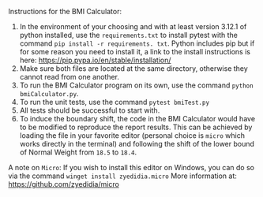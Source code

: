 Instructions for the BMI Calculator:

1. In the environment of your choosing and with at least version 3.12.1 of python installed, use the `requirements.txt` to install pytest with the command `pip install -r requirements. txt`. Python includes pip but if for some reason you need to install it, a link to the install instructions is here: https://pip.pypa.io/en/stable/installation/
2. Make sure both files are located at the same directory, otherwise they cannot read from one another.
3. To run the BMI Calculator program on its own, use the command `python bmiCalculator.py`.
4. To run the unit tests, use the command `pytest bmiTest.py`
5. All tests should be successful to start with.
6. To induce the boundary shift, the code in the BMI Calculator would have to be modified to reproduce the report results. 
This can be achieved by loading the file in your favorite editor (personal choice is `micro` which works directly in the terminal)
and following the shift of the lower bound of Normal Weight from `18.5` to `18.4`.


A note on `Micro`:
If you wish to install this editor on Windows, you can do so via the command `winget install zyedidia.micro`
More information at: https://github.com/zyedidia/micro
